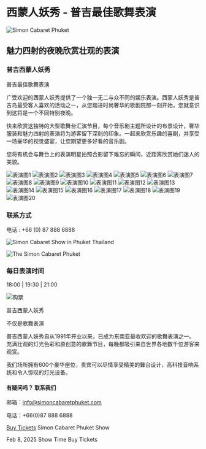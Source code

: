 # 西蒙人妖秀 - 普吉最佳歌舞表演

![Simon Cabaret Phuket](//www.simoncabaretphuket.com/wp-content/uploads/2022/01/cropped-white-1000x1000-1-300x300.webp)

## 魅力四射的夜晚欣赏壮观的表演

### 普吉西蒙人妖秀

普吉最佳歌舞表演

广受欢迎的西蒙人妖秀提供了一个独一无二与众不同的娱乐表演。西蒙人妖秀是普吉岛最受客人喜欢的活动之一，从您踏进时尚奢华的歌剧院那一刻开始，您就意识到这将是一个不同特别夜晚。

快来欣赏这独特的大型歌舞台汇演节目，每个音乐剧主题所设计的布景设计，奢华服装和魅力四射的表演将为游客留下深刻的印象。一起来欣赏乐趣的喜剧，并享受一场豪华的视觉盛宴，让您期望更多好看的音乐剧。

您将有机会与舞台上的表演明星拍照合影留下难忘的瞬间，近距离欣赏她们迷人的美貌。

![表演图1](//www.simoncabaretphuket.com/wp-content/uploads/2022/08/11.jpg)
![表演图2](//www.simoncabaretphuket.com/wp-content/uploads/2022/08/07.jpg)
![表演图3](//www.simoncabaretphuket.com/wp-content/uploads/2022/08/13.jpg)
![表演图4](//www.simoncabaretphuket.com/wp-content/uploads/2022/08/16.jpg)
![表演图5](//www.simoncabaretphuket.com/wp-content/uploads/2022/08/14.jpg)
![表演图6](//www.simoncabaretphuket.com/wp-content/uploads/2022/08/15.jpg)
![表演图7](//www.simoncabaretphuket.com/wp-content/uploads/2022/08/19.jpg)
![表演图8](//www.simoncabaretphuket.com/wp-content/uploads/2022/08/18.jpg)
![表演图9](//www.simoncabaretphuket.com/wp-content/uploads/2022/08/17.jpg)
![表演图10](//www.simoncabaretphuket.com/wp-content/uploads/2022/08/05.jpg)
![表演图11](//www.simoncabaretphuket.com/wp-content/uploads/2022/08/12.jpg)
![表演图12](//www.simoncabaretphuket.com/wp-content/uploads/2022/08/04.jpg)
![表演图13](//www.simoncabaretphuket.com/wp-content/uploads/2022/08/01.jpg)
![表演图14](//www.simoncabaretphuket.com/wp-content/uploads/2022/08/03.jpg)
![表演图15](//www.simoncabaretphuket.com/wp-content/uploads/2022/08/20.jpg)
![表演图16](//www.simoncabaretphuket.com/wp-content/uploads/2022/08/02.jpg)
![表演图17](//www.simoncabaretphuket.com/wp-content/uploads/2022/08/09.jpg)
![表演图18](//www.simoncabaretphuket.com/wp-content/uploads/2022/08/10.jpg)
![表演图19](//www.simoncabaretphuket.com/wp-content/uploads/2022/08/06.jpg)
![表演图20](//www.simoncabaretphuket.com/wp-content/uploads/2022/08/08.jpg)

### 联系方式

电话 : +66 (0) 87 888 6888

![Simon Cabaret Show in Phuket Thailand](https://www.simoncabaretphuket.com/wp-content/uploads/elementor/thumbs/590x660home-pyupqcmjmvdzy3yyfz51gs95yrqi7pefhi80cppt8o.jpg)

![The Simon Cabaret Phuket](https://www.simoncabaretphuket.com/wp-content/uploads/2022/01/fav-white-300x300-1-150x150.png)

### 每日表演时间

18:00 | 19:30 | 21:00

![购票](https://www.simoncabaretphuket.com//wp-content/uploads/2022/01/ticket-300x136.png)

普吉西蒙人妖秀

不仅是歌舞表演

普吉西蒙人妖秀自从1991年开业以来，已成为东南亚最收欢迎的歌舞表演之一。充满壮观的灯光色彩和原创意的歌舞节目，每晚都吸引来自世界各地数千位游客来观赏。

我们场所拥有600个豪华座位，贵宾可以尽情享受精美的舞台设计，高科技音响系统和令人惊叹的灯光设备。

#### 有疑问吗？ 联系我们

邮箱：[info@simoncabaretphuket.com](mailto:info@simoncabaretphuket.com)

电话：+66(0)87 888 6888

[Buy Tickets](booking) Simon Cabaret Phuket Show

Feb 8, 2025 Show Time Buy Tickets